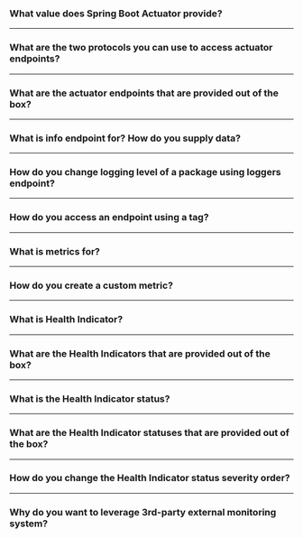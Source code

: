 
### What value does Spring Boot Actuator provide?

----------

### What are the two protocols you can use to access actuator endpoints?

----------

### What are the actuator endpoints that are provided out of the box?

----------

### What is info endpoint for? How do you supply data?

----------

### How do you change logging level of a package using loggers endpoint?

----------

### How do you access an endpoint using a tag?

----------

### What is metrics for?

----------

### How do you create a custom metric?

----------

### What is Health Indicator?

----------

### What are the Health Indicators that are provided out of the box?

----------

### What is the Health Indicator status?

----------

### What are the Health Indicator statuses that are provided out of the box?

----------

### How do you change the Health Indicator status severity order?

----------

### Why do you want to leverage 3rd-party external monitoring system?
